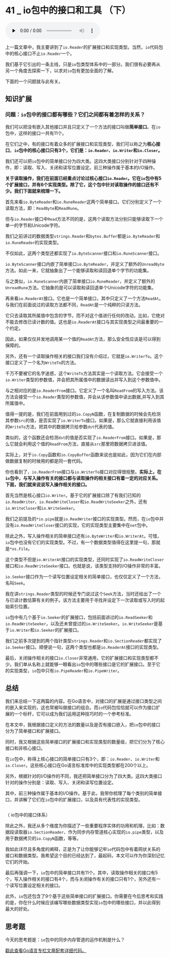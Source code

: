 # 41 _ io包中的接口和工具 （下）

<audio id="audio" title="41 | io包中的接口和工具 （下）" controls="" preload="none"><source id="mp3" src="https://static001.geekbang.org/resource/audio/34/38/34f2f69f79cdd97dbf8205e2ee38ab38.mp3"></audio>

上一篇文章中，我主要讲到了`io.Reader`的扩展接口和实现类型。当然，`io`代码包中的核心接口不止`io.Reader`一个。

我们基于它引出的一条主线，只是`io`包类型体系中的一部分。我们很有必要再从另一个角度去探索一下，以求对`io`包有更加全面的了解。

下面的一个问题就与此有关。

## 知识扩展

### 问题：`io`包中的接口都有哪些？它们之间都有着怎样的关系？

我们可以把没有嵌入其他接口并且只定义了一个方法的接口叫做**简单接口**。在`io`包中，这样的接口一共有11个。

在它们之中，有的接口有着众多的扩展接口和实现类型，我们可以称之为**核心接口**。**`io`包中的核心接口只有3个，它们是：`io.Reader`、`io.Writer`和`io.Closer`。**

我们还可以把`io`包中的简单接口分为四大类。这四大类接口分别针对于四种操作，即：读取、写入、关闭和读写位置设定。前三种操作属于基本的I/O操作。

**关于读取操作，我们在前面已经重点讨论过核心接口`io.Reader`。它在`io`包中有5个扩展接口，并有6个实现类型。除了它，这个包中针对读取操作的接口还有不少。我们下面就来梳理一下。**

首先来看`io.ByteReader`和`io.RuneReader`这两个简单接口。它们分别定义了一个读取方法，即：`ReadByte`和`ReadRune`。

但与`io.Reader`接口中`Read`方法不同的是，这两个读取方法分别只能够读取下一个单一的字节和Unicode字符。

我们之前讲过的数据类型`strings.Reader`和`bytes.Buffer`都是`io.ByteReader`和`io.RuneReader`的实现类型。

不仅如此，这两个类型还都实现了`io.ByteScanner`接口和`io.RuneScanner`接口。

`io.ByteScanner`接口内嵌了简单接口`io.ByteReader`，并定义了额外的`UnreadByte`方法。如此一来，它就抽象出了一个能够读取和读回退单个字节的功能集。

与之类似，`io.RuneScanner`内嵌了简单接口`io.RuneReader`，并定义了额外的`UnreadRune`方法。它抽象的是可以读取和读回退单个Unicode字符的功能集。

再来看`io.ReaderAt`接口。它也是一个简单接口，其中只定义了一个方法`ReadAt`。与我们在前面说过的读取方法都不同，`ReadAt`是一个纯粹的只读方法。

它只去读取其所属值中包含的字节，而不对这个值进行任何的改动，比如，它绝对不能去修改已读计数的值。这也是`io.ReaderAt`接口与其实现类型之间最重要的一个约定。

因此，如果仅仅并发地调用某一个值的`ReadAt`方法，那么安全性应该是可以得到保障的。

另外，还有一个读取操作相关的接口我们没有介绍过，它就是`io.WriterTo`。这个接口定义了一个名为`WriteTo`的方法。

千万不要被它的名字迷惑，这个`WriteTo`方法其实是一个读取方法。它会接受一个`io.Writer`类型的参数值，并会把其所属值中的数据读出并写入到这个参数值中。

与之相对应的是`io.ReaderFrom`接口。它定义了一个名叫`ReadFrom`的写入方法。该方法会接受一个`io.Reader`类型的参数值，并会从该参数值中读出数据,并写入到其所属值中。

值得一提的是，我们在前面用到过的`io.CopyN`函数，在复制数据的时候会先检测其参数`src`的值，是否实现了`io.WriterTo`接口。如果是，那么它就直接利用该值的`WriteTo`方法，把其中的数据拷贝给参数`dst`代表的值。

类似的，这个函数还会检测`dst`的值是否实现了`io.ReaderFrom`接口。如果是，那么它就会利用这个值的`ReadFrom`方法，直接从`src`那里把数据拷贝进该值。

实际上，对于`io.Copy`函数和`io.CopyBuffer`函数来说也是如此，因为它们在内部做数据复制的时候用的都是同一套代码。

你也看到了，`io.ReaderFrom`接口与`io.WriterTo`接口对应得很规整。**实际上，在`io`包中，与写入操作有关的接口都与读取操作的相关接口有着一定的对应关系。下面，我们就来说说写入操作相关的接口。**

首先当然是核心接口`io.Writer`。基于它的扩展接口除了有我们已知的`io.ReadWriter`、`io.ReadWriteCloser`和`io.ReadWriteSeeker`之外，还有`io.WriteCloser`和`io.WriteSeeker`。

我们之前提及的`*io.pipe`就是`io.ReadWriter`接口的实现类型。然而，在`io`包中并没有`io.ReadWriteCloser`接口的实现，它的实现类型主要集中在`net`包中。

除此之外，写入操作相关的简单接口还有`io.ByteWriter`和`io.WriterAt`。可惜，`io`包中也没有它们的实现类型。不过，有一个数据类型值得在这里提一句，那就是`*os.File`。

这个类型不但是`io.WriterAt`接口的实现类型，还同时实现了`io.ReadWriteCloser`接口和`io.ReadWriteSeeker`接口。也就是说，该类型支持的I/O操作非常的丰富。

`io.Seeker`接口作为一个读写位置设定相关的简单接口，也仅仅定义了一个方法，名叫`Seek`。

我在讲`strings.Reader`类型的时候还专门说过这个`Seek`方法，当时还给出了一个与已读计数估算有关的例子。该方法主要用于寻找并设定下一次读取或写入时的起始索引位置。

`io`包中有几个基于`io.Seeker`的扩展接口，包括前面讲过的`io.ReadSeeker`和`io.ReadWriteSeeker`，以及还未曾提过的`io.WriteSeeker`。`io.WriteSeeker`是基于`io.Writer`和`io.Seeker`的扩展接口。

我们之前多次提到的两个指针类型`strings.Reader`和`io.SectionReader`都实现了`io.Seeker`接口。顺便说一句，这两个类型也都是`io.ReaderAt`接口的实现类型。

最后，关闭操作相关的接口`io.Closer`非常通用，它的扩展接口和实现类型都不少。我们单从名称上就能够一眼看出`io`包中的哪些接口是它的扩展接口。至于它的实现类型，`io`包中只有`io.PipeReader`和`io.PipeWriter`。

## 总结

我们来总结一下这两篇的内容。在Go语言中，对接口的扩展是通过接口类型之间的嵌入来实现的，这也常被叫做接口的组合。而`io`代码包恰恰就可以作为接口扩展的一个标杆，它可以成为我们运用这种技巧时的一个参考标准。

在本文中，我根据接口定义的方法的数量以及是否有接口嵌入，把`io`包中的接口分为了简单接口和扩展接口。

同时，我又根据这些简单接口的扩展接口和实现类型的数量级，把它们分为了核心接口和非核心接口。

在`io`包中，称得上核心接口的简单接口只有3个，即：`io.Reader`、`io.Writer`和`io.Closer`。这些核心接口在Go语言标准库中的实现类型都在200个以上。

另外，根据针对的I/O操作的不同，我还把简单接口分为了四大类。这四大类接口针对的操作分别是：读取、写入、关闭和读写位置设定。

其中，前三种操作属于基本的I/O操作。基于此，我带你梳理了每个类别的简单接口，并讲解了它们在`io`包中的扩展接口，以及具有代表性的实现类型。

<img src="https://static001.geekbang.org/resource/image/e5/0b/e5b4af00105769cdc9f0ab729bb3b30b.png" alt="">

（ io包中的接口体系）

除此之外，我还从多个维度为你描述了一些重要程序实体的功用和机理，比如：数据段读取器`io.SectionReader`、作为同步内存管道核心实现的`io.pipe`类型，以及用于数据拷贝的`io.CopyN`函数，等等。

我如此详尽且多角度的阐释，正是为了让你能够记牢`io`代码包中有着网状关系的接口和数据类型。我希望这个目的已经达到了，最起码，本文可以作为你深刻记忆它们的开始。

最后再强调一下，`io`包中的简单接口共有11个。其中，读取操作相关的接口有5个，写入操作相关的接口有4个，而与关闭操作有关的接口只有1个，另外还有一个读写位置设定相关的接口。

此外，`io`包还包含了9个基于这些简单接口的扩展接口。你需要在今后思考和实践的是，你在什么时候应该编写哪些数据类型实现`io`包中的哪些接口，并以此得到最大的好处。

## 思考题

今天的思考题是：`io`包中的同步内存管道的运作机制是什么？

[戳此查看Go语言专栏文章配套详细代码。](https://github.com/hyper0x/Golang_Puzzlers)


